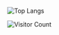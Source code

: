 ![Top Langs](https://github-readme-stats-pi-eight-12.vercel.app/api/top-langs/?username=santiagobarrazas&exclude_repo=github-readme-stats&langs_count=8)

![Visitor Count](https://profile-counter.glitch.me/{santiagobarrazas}/count.svg)

<!--
**Santiago0212004/Santiago0212004** is a ✨ _special_ ✨ repository because its `README.md` (this file) appears on your GitHub profile.

Here are some ideas to get you started:

- 🔭 I’m currently working on ... 
- 🌱 I’m currently learning ...
- 👯 I’m looking to collaborate on ...
- 🤔 I’m looking for help with ...
- 💬 Ask me about ...
- 📫 How to reach me: ...
- 😄 Pronouns: ...
- ⚡ Fun fact: ...
-->

